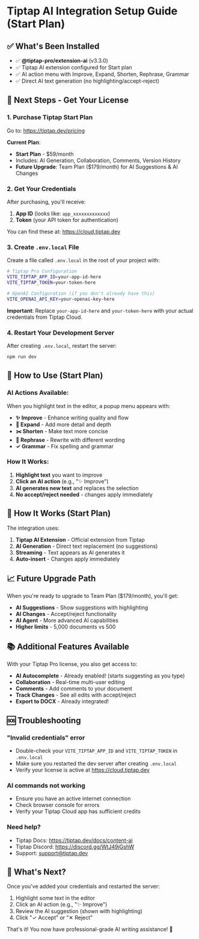 # Tiptap AI Integration Setup Guide (Start Plan)

## ✅ What's Been Installed

- ✅ **@tiptap-pro/extension-ai** (v3.3.0)
- ✅ Tiptap AI extension configured for Start plan
- ✅ AI action menu with Improve, Expand, Shorten, Rephrase, Grammar
- ✅ Direct AI text generation (no highlighting/accept-reject)

## 🚀 Next Steps - Get Your License

### 1. Purchase Tiptap Start Plan

Go to: https://tiptap.dev/pricing

**Current Plan**: 
- **Start Plan** - $59/month
- Includes: AI Generation, Collaboration, Comments, Version History
- **Future Upgrade**: Team Plan ($179/month) for AI Suggestions & AI Changes

### 2. Get Your Credentials

After purchasing, you'll receive:
1. **App ID** (looks like: `app_xxxxxxxxxxxxx`)
2. **Token** (your API token for authentication)

You can find these at: https://cloud.tiptap.dev

### 3. Create `.env.local` File

Create a file called `.env.local` in the root of your project with:

```bash
# Tiptap Pro Configuration
VITE_TIPTAP_APP_ID=your-app-id-here
VITE_TIPTAP_TOKEN=your-token-here

# OpenAI Configuration (if you don't already have this)
VITE_OPENAI_API_KEY=your-openai-key-here
```

**Important**: Replace `your-app-id-here` and `your-token-here` with your actual credentials from Tiptap Cloud.

### 4. Restart Your Development Server

After creating `.env.local`, restart the server:

```bash
npm run dev
```

## 🎯 How to Use (Start Plan)

### AI Actions Available:

When you highlight text in the editor, a popup menu appears with:

- **✨ Improve** - Enhance writing quality and flow
- **📝 Expand** - Add more detail and depth  
- **✂️ Shorten** - Make text more concise
- **🔄 Rephrase** - Rewrite with different wording
- **✓ Grammar** - Fix spelling and grammar

### How It Works:

1. **Highlight text** you want to improve
2. **Click an AI action** (e.g., "✨ Improve")
3. **AI generates new text** and replaces the selection
4. **No accept/reject needed** - changes apply immediately

## 🔧 How It Works (Start Plan)

The integration uses:

1. **Tiptap AI Extension** - Official extension from Tiptap
2. **AI Generation** - Direct text replacement (no suggestions)
3. **Streaming** - Text appears as AI generates it
4. **Auto-insert** - Changes apply immediately

## 📈 Future Upgrade Path

When you're ready to upgrade to Team Plan ($179/month), you'll get:

- **AI Suggestions** - Show suggestions with highlighting
- **AI Changes** - Accept/reject functionality
- **AI Agent** - More advanced AI capabilities
- **Higher limits** - 5,000 documents vs 500

## 📚 Additional Features Available

With your Tiptap Pro license, you also get access to:

- **AI Autocomplete** - Already enabled! (starts suggesting as you type)
- **Collaboration** - Real-time multi-user editing
- **Comments** - Add comments to your document
- **Track Changes** - See all edits with accept/reject
- **Export to DOCX** - Already integrated!

## 🆘 Troubleshooting

### "Invalid credentials" error

- Double-check your `VITE_TIPTAP_APP_ID` and `VITE_TIPTAP_TOKEN` in `.env.local`
- Make sure you restarted the dev server after creating `.env.local`
- Verify your license is active at https://cloud.tiptap.dev

### AI commands not working

- Ensure you have an active internet connection
- Check browser console for errors
- Verify your Tiptap Cloud app has sufficient credits

### Need help?

- Tiptap Docs: https://tiptap.dev/docs/content-ai
- Tiptap Discord: https://discord.gg/WtJ49jGshW
- Support: support@tiptap.dev

## 🎉 What's Next?

Once you've added your credentials and restarted the server:

1. Highlight some text in the editor
2. Click an AI action (e.g., "✨ Improve")
3. Review the AI suggestion (shown with highlighting)
4. Click "✓ Accept" or "✕ Reject"

That's it! You now have professional-grade AI writing assistance! 🚀

